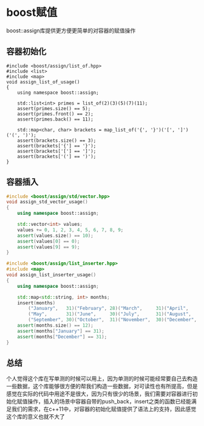 # boost赋值

<!-- tag: boost, cpp -->

boost::assign库提供更方便更简单的对容器的赋值操作

## 容器初始化

```cpp@lineNum
#include <boost/assign/list_of.hpp>
#include <list>
#include <map>
void assign_list_of_usage()
{
    using namespace boost::assign;

    std::list<int> primes = list_of(2)(3)(5)(7)(11);
    assert(primes.size() == 5);
    assert(primes.front() == 2);
    assert(primes.back() == 11);

    std::map<char, char> brackets = map_list_of('{', '}')('[', ']')('(', ')');
    assert(brackets.size() == 3);
    assert(brackets['{'] == '}');
    assert(brackets['['] == ']');
    assert(brackets['('] == ')');
}
```

## 容器插入

```cpp
#include <boost/assign/std/vector.hpp>
void assign_std_vector_usage()
{
    using namespace boost::assign;

    std::vector<int> values;
    values += 0, 1, 2, 3, 4, 5, 6, 7, 8, 9;
    assert(values.size() == 10);
    assert(values[0] == 0);
    assert(values[9] == 9);
}

#include <boost/assign/list_inserter.hpp>
#include <map>
void assign_list_inserter_usage()
{
    using namespace boost::assign;

    std::map<std::string, int> months;
    insert(months)
        ("January",   31)("February", 28)("March",     31)("April",    30)
        ("May",       31)("June",     30)("July",      31)("August",   31)
        ("September", 30)("October",  31)("November",  30)("December", 31);
    assert(months.size() == 12);
    assert(months["January"] == 31);
    assert(months["December"] == 31);
}
```

## 总结

个人觉得这个库在写单测的时候可以用上，因为单测的时候可能经常要自己去构造一些数据，这个库能够很方便的帮我们构造一些数据，对可读性也有所提高，但是感觉在实际的代码中用途不是很大，因为只有很少的场景，我们需要对容器进行初始化赋值操作，插入的场景中容器自带的push_back，insert之类的函数已经能满足我们的需求，在c++11中，对容器的初始化赋值提供了语法上的支持，因此感觉这个库的意义也就不大了
